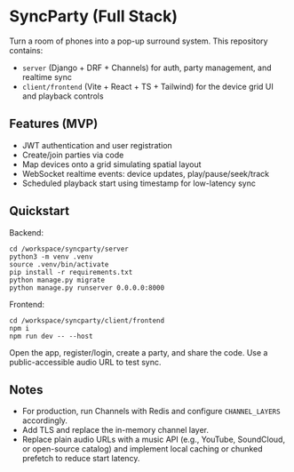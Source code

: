 # SyncParty (Full Stack)

Turn a room of phones into a pop-up surround system. This repository contains:
- `server` (Django + DRF + Channels) for auth, party management, and realtime sync
- `client/frontend` (Vite + React + TS + Tailwind) for the device grid UI and playback controls

## Features (MVP)
- JWT authentication and user registration
- Create/join parties via code
- Map devices onto a grid simulating spatial layout
- WebSocket realtime events: device updates, play/pause/seek/track
- Scheduled playback start using timestamp for low-latency sync

## Quickstart

Backend:
```
cd /workspace/syncparty/server
python3 -m venv .venv
source .venv/bin/activate
pip install -r requirements.txt
python manage.py migrate
python manage.py runserver 0.0.0.0:8000
```

Frontend:
```
cd /workspace/syncparty/client/frontend
npm i
npm run dev -- --host
```

Open the app, register/login, create a party, and share the code. Use a public-accessible audio URL to test sync.

## Notes
- For production, run Channels with Redis and configure `CHANNEL_LAYERS` accordingly.
- Add TLS and replace the in-memory channel layer.
- Replace plain audio URLs with a music API (e.g., YouTube, SoundCloud, or open-source catalog) and implement local caching or chunked prefetch to reduce start latency.